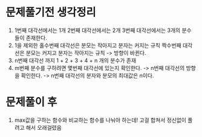 # 문제풀기전 생각정리

1. 1번째 대각선에서는 1개 2번째 대각선에서는 2개 3번째 대각선에서는 3개의 분수들이 존재한다.
2. 1을 제외한 홀수번째 대각선은 분모는 작아지고 분자는 커지는 규칙 짝수번째 대각선은 분모는 커지고 분자는 작아지는 규칙 -> 방향이 바뀐다.
3. n번째 대각선 까지 1 + 2 + 3 + 4 + n 개의 분수가 존재
4. m번째 분수를 구하려면 몇번째 대각선에 있는지 확인한다. -> n번째 대각선의 방향을 확인한다. -> n번째 대각선의 분자와 분모의 최대값은 n이다.

# 문제풀이 후

1. max값을 구하는 함수와 비교하는 함수를 나눠야 하는데! 고걸 합쳐서 정신없이 풀려고 해서 오래걸렸음
